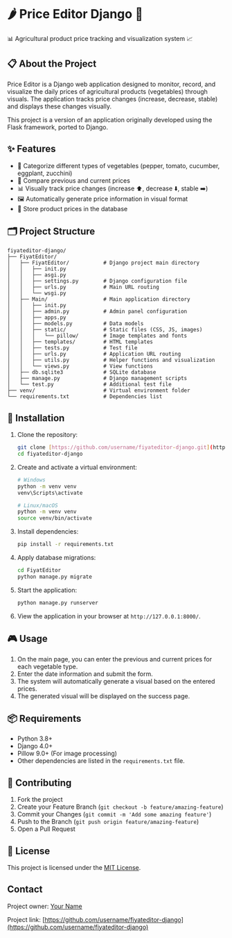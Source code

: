 # 🌶️ Price Editor Django 🍅

📊 Agricultural product price tracking and visualization system 📈

## 📋 About the Project

Price Editor is a Django web application designed to monitor, record, and visualize the daily prices of agricultural products (vegetables) through visuals. The application tracks price changes (increase, decrease, stable) and displays these changes visually.

This project is a version of an application originally developed using the Flask framework, ported to Django.

## ✨ Features

-   🥬 Categorize different types of vegetables (pepper, tomato, cucumber, eggplant, zucchini)
-   🔄 Compare previous and current prices
-   📊 Visually track price changes (increase ⬆️, decrease ⬇️, stable ➡️)
-   🖼️ Automatically generate price information in visual format
-   💾 Store product prices in the database

## 🗂️ Project Structure
```
fiyateditor-django/
├── FiyatEditor/
│   ├── FiyatEditor/           # Django project main directory
│   │   ├── init.py
│   │   ├── asgi.py
│   │   ├── settings.py        # Django configuration file
│   │   ├── urls.py            # Main URL routing
│   │   └── wsgi.py
│   ├── Main/                  # Main application directory
│   │   ├── init.py
│   │   ├── admin.py           # Admin panel configuration
│   │   ├── apps.py
│   │   ├── models.py          # Data models
│   │   ├── static/            # Static files (CSS, JS, images)
│   │   │   └── pillow/        # Image templates and fonts
│   │   ├── templates/         # HTML templates
│   │   ├── tests.py           # Test file
│   │   ├── urls.py            # Application URL routing
│   │   ├── utils.py           # Helper functions and visualization
│   │   └── views.py           # View functions
│   ├── db.sqlite3             # SQLite database
│   ├── manage.py              # Django management scripts
│   └── test.py                # Additional test file
├── venv/                      # Virtual environment folder
└── requirements.txt           # Dependencies list
```
## 🚀 Installation

1.  Clone the repository:
    ```bash
    git clone [https://github.com/username/fiyateditor-django.git](https://github.com/username/fiyateditor-django.git)
    cd fiyateditor-django
    ```
2.  Create and activate a virtual environment:
    ```bash
    # Windows
    python -m venv venv
    venv\Scripts\activate

    # Linux/macOS
    python -m venv venv
    source venv/bin/activate
    ```
3.  Install dependencies:
    ```bash
    pip install -r requirements.txt
    ```
4.  Apply database migrations:
    ```bash
    cd FiyatEditor
    python manage.py migrate
    ```
5.  Start the application:
    ```bash
    python manage.py runserver
    ```
6.  View the application in your browser at `http://127.0.0.1:8000/`.

## 🎮 Usage

1.  On the main page, you can enter the previous and current prices for each vegetable type.
2.  Enter the date information and submit the form.
3.  The system will automatically generate a visual based on the entered prices.
4.  The generated visual will be displayed on the success page.

## 📦 Requirements

-   Python 3.8+
-   Django 4.0+
-   Pillow 9.0+ (For image processing)
-   Other dependencies are listed in the `requirements.txt` file.

## 🤝 Contributing

1.  Fork the project
2.  Create your Feature Branch (`git checkout -b feature/amazing-feature`)
3.  Commit your Changes (`git commit -m 'Add some amazing feature'`)
4.  Push to the Branch (`git push origin feature/amazing-feature`)
5.  Open a Pull Request

## 📄 License

This project is licensed under the [MIT License](LICENSE).

## Contact

Project owner: [Your Name](https://github.com/username)

Project link: [https://github.com/username/fiyateditor-django](https://github.com/username/fiyateditor-django)
